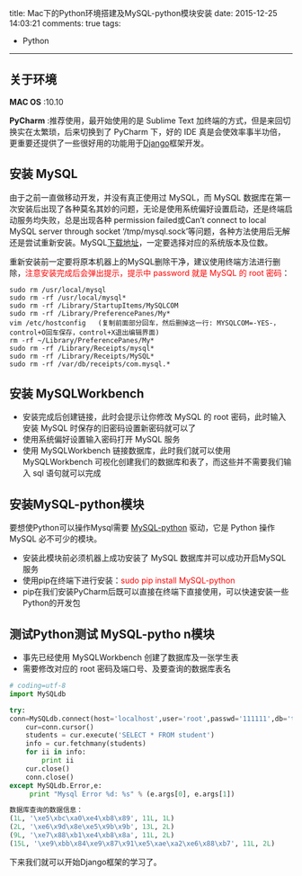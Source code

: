 title: Mac下的Python环境搭建及MySQL-python模块安装
date: 2015-12-25 14:03:21
comments: true
tags:
- Python
---

## 关于环境
**MAC OS** :10.10

**PyCharm** :推荐使用，最开始使用的是 Sublime Text 加终端的方式，但是来回切换实在太繁琐，后来切换到了 PyCharm 下，好的 IDE 真是会使效率事半功倍，更重要还提供了一些很好用的功能用于[Django](https://www.djangoproject.com/)框架开发。

## 安装 MySQL
由于之前一直做移动开发，并没有真正使用过 MySQL，而 MySQL 数据库在第一次安装后出现了各种莫名其妙的问题，无论是使用系统偏好设置启动，还是终端启动服务均失败，总是出现各种 <a name="fenced-code-block">permission failed或Can’t connect to local MySQL server through socket ‘/tmp/mysql.sock’</a>等问题，各种方法使用后无解还是尝试重新安装。MySQL[下载地址](http://dev.mysql.com/downloads/mysql/)，一定要选择对应的系统版本及位数。

重新安装前一定要将原本机器上的MySQL删除干净，建议使用终端方法进行删除，<font color=red>注意安装完成后会弹出提示，提示中 password 就是 MySQL 的 root 密码</font>：


<!-- more -->

```
sudo rm /usr/local/mysql
sudo rm -rf /usr/local/mysql*
sudo rm -rf /Library/StartupItems/MySQLCOM
sudo rm -rf /Library/PreferencePanes/My*
vim /etc/hostconfig   (复制前面部分回车，然后删掉这一行: MYSQLCOM=-YES-，control+O回车保存，control+X退出编辑界面)  
rm -rf ~/Library/PreferencePanes/My*
sudo rm -rf /Library/Receipts/mysql*
sudo rm -rf /Library/Receipts/MySQL*
sudo rm -rf /var/db/receipts/com.mysql.*
```


## 安装 MySQLWorkbench
* 安装完成后创建链接，此时会提示让你修改 MySQL 的 root 密码，此时输入安装 MySQL 时保存的旧密码设置新密码就可以了
* 使用系统偏好设置输入密码打开 MySQL 服务
* 使用 MySQLWorkbench 链接数据库，此时我们就可以使用 MySQLWorkbench 可视化创建我们的数据库和表了，而这些并不需要我们输入 sql 语句就可以完成

## 安装MySQL-python模块
要想使Python可以操作Mysql需要 [MySQL-python](https://pypi.python.org/pypi/MySQL-python/) 驱动，它是 Python 操作 MySQL 必不可少的模块。

* 安装此模块前必须机器上成功安装了 MySQL 数据库并可以成功开启MySQL服务
* 使用pip在终端下进行安装：<font color=red>sudo pip install MySQL-python</font>
* pip在我们安装PyCharm后既可以直接在终端下直接使用，可以快速安装一些Python的开发包

## 测试Python测试 MySQL-pytho n模块
* 事先已经使用 MySQLWorkbench 创建了数据库及一张学生表
* 需要修改对应的 root 密码及端口号、及要查询的数据库表名

```python
# coding=utf-8
import MySQLdb

try:
conn=MySQLdb.connect(host='localhost',user='root',passwd='111111',db='test',port=3306)
    cur=conn.cursor()
    students = cur.execute('SELECT * FROM student')
    info = cur.fetchmany(students)
    for ii in info:
        print ii
    cur.close()
    conn.close()
except MySQLdb.Error,e:
     print "Mysql Error %d: %s" % (e.args[0], e.args[1])

数据库查询的数据信息：
(1L, '\xe5\xbc\xa0\xe4\xb8\x89', 11L, 1L)
(2L, '\xe6\x9d\x8e\xe5\x9b\x9b', 13L, 2L)
(9L, '\xe7\x88\xb1\xe4\xb8\x8a', 11L, 2L)
(15L, '\xe9\xbb\x84\xe9\x87\x91\xe5\xae\xa2\xe6\x88\xb7', 11L, 2L)
```

下来我们就可以开始Django框架的学习了。


